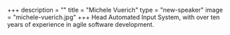 +++
description = ""
title = "Michele Vuerich"
type = "new-speaker"
image = "michele-vuerich.jpg"
+++
Head Automated Input System, with over ten years of experience in agile software development.